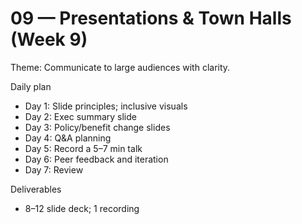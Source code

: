 # 09 — Presentations & Town Halls (Week 9)

Theme: Communicate to large audiences with clarity.

Daily plan
- Day 1: Slide principles; inclusive visuals
- Day 2: Exec summary slide
- Day 3: Policy/benefit change slides
- Day 4: Q&A planning
- Day 5: Record a 5–7 min talk
- Day 6: Peer feedback and iteration
- Day 7: Review

Deliverables
- 8–12 slide deck; 1 recording
